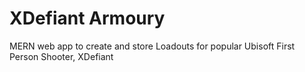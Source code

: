 # XDefiant Armoury

MERN web app to create and store Loadouts for popular Ubisoft First Person Shooter, XDefiant

